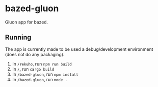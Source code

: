 # bazed-gluon
Gluon app for bazed.

## Running
The app is currently made to be used a debug/development environment (does not do any packaging).

1. In `/rekuho`, run `npm run build`
2. In `/`, run `cargo build`
3. In `/bazed-gluon`, run `npm install`
3. In `/bazed-gluon`, run `node .`